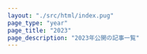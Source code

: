 ```yaml
---
layout: "./src/html/index.pug"
page_type: "year"
page_title: "2023"
page_description: "2023年公開の記事一覧"
---
```

